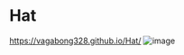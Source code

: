 # Hat
https://vagabong328.github.io/Hat/
![image](https://user-images.githubusercontent.com/97594467/191425252-37f79cc5-8241-496d-8d8b-fb556b410bdd.png)
